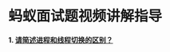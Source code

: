 # 蚂蚁面试题视频讲解指导

#### 1. [请简述进程和线程切换的区别？](https://www.bilibili.com/video/BV1eM4m1Z7SM/?spm_id_from=333.1387.upload.video_card.click&vd_source=b638fdfb9e01b75cd34cc317156b7a8e)
